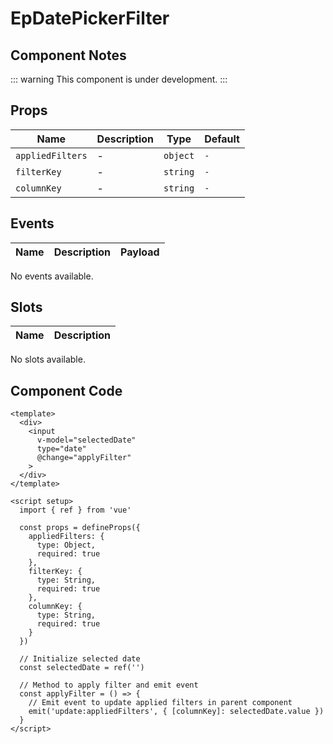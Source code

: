# EpDatePickerFilter


## Component Notes
::: warning
This component is under development.
:::
    

## Props
| Name | Description | Type | Default |
|------|-------------|------|---------|
| `appliedFilters` | - | `object` | `-` |
| `filterKey` | - | `string` | `-` |
| `columnKey` | - | `string` | `-` |

## Events
| Name    | Description                 | Payload    |
|---------|-----------------------------|------------|
No events available.

## Slots
| Name | Description |
|------|-------------|
No slots available.

## Component Code

```vue
<template>
  <div>
    <input
      v-model="selectedDate"
      type="date"
      @change="applyFilter"
    >
  </div>
</template>

<script setup>
  import { ref } from 'vue'

  const props = defineProps({
    appliedFilters: {
      type: Object,
      required: true
    },
    filterKey: {
      type: String,
      required: true
    },
    columnKey: {
      type: String,
      required: true
    }
  })

  // Initialize selected date
  const selectedDate = ref('')

  // Method to apply filter and emit event
  const applyFilter = () => {
    // Emit event to update applied filters in parent component
    emit('update:appliedFilters', { [columnKey]: selectedDate.value })
  }
</script>

```